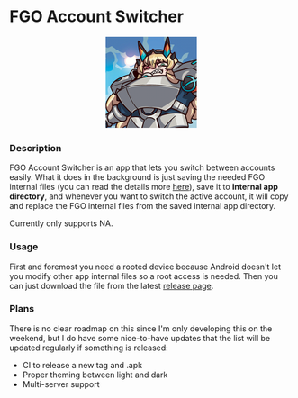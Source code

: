 # FGO Account Switcher
<p align="center"><img src="app/src/main/res/mipmap-hdpi/ic_launcher_foreground.webp" /></p>

### Description
FGO Account Switcher is an app that lets you switch between accounts easily. What it does in the background is just saving the needed FGO internal files (you can read the details more [here](https://www.reddit.com/r/grandorder/comments/hfbz0h/fgo_save_files_for_na_and_jp_play_on_multiple)), save it to **internal app directory**, and whenever you want to switch the active account, it will copy and replace the FGO internal files from the saved internal app directory.

Currently only supports NA.

### Usage
First and foremost you need a rooted device because Android doesn't let you modify other app internal files so a root access is needed. Then you can just download the file from the latest [release page](https://github.com/Fate-Grand-Automata/FGA/releases).

### Plans
There is no clear roadmap on this since I'm only developing this on the weekend, but I do have some nice-to-have updates that the list will be updated regularly if something is released:
- CI to release a new tag and .apk
- Proper theming between light and dark
- Multi-server support

